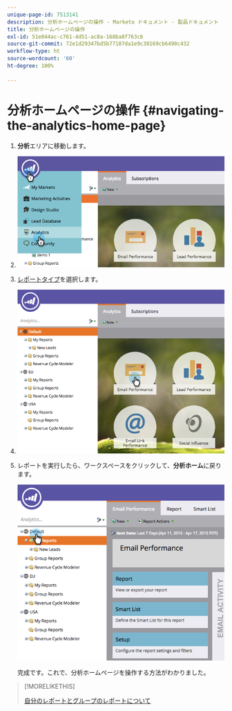 ```yaml
---
unique-page-id: 7513141
description: 分析ホームページの操作 - Marketo ドキュメント - 製品ドキュメント
title: 分析ホームページの操作
exl-id: 51e044ac-c761-4d51-ac8a-168ba8f763c6
source-git-commit: 72e1d29347bd5b77107da1e9c30169cb6490c432
workflow-type: ht
source-wordcount: '60'
ht-degree: 100%

---
```


# 分析ホームページの操作 {#navigating-the-analytics-home-page}

1. **分析**&#x200B;エリアに移動します。

1. ![](assets/image2015-4-27-8-3a38-3a10.png)

1. [レポートタイプ](/help/marketo/product-docs/reporting/basic-reporting/report-types/report-type-overview.md)を選択します。

1. ![](assets/image2015-4-27-8-3a38-3a22.png)

1. レポートを実行したら、ワークスペースをクリックして、**分析ホーム**&#x200B;に戻ります。

   ![](assets/image2015-4-27-8-3a38-3a34.png)

   完成です。これで、分析ホームページを操作する方法がわかりました。

>[!MORELIKETHIS]
>
>[自分のレポートとグループのレポートについて](/help/marketo/product-docs/reporting/basic-reporting/creating-reports/understanding-my-reports-and-group-reports.md)
